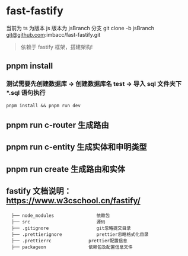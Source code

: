 # fast-fastify

当前为 ts 为版本 js 版本为 jsBranch 分支 git clone -b jsBranch git@github.com:imbacc/fast-fastify.git

> 依赖于 fastify 框架，搭建架构!

## pnpm install

### 测试需要先创建数据库 -> 创建数据库名 test -> 导入 sql 文件夹下 \*.sql 语句执行

```
pnpm install && pnpm run dev
```

## pnpm run c-router 生成路由
## pnpm run c-entity 生成实体和申明类型
## pnpm run create 生成路由和实体

## fastify 文档说明： <https://www.w3cschool.cn/fastify/>

```
  ├── node_modules                依赖包
  ├── src                         源码
  ├── .gitignore                  git忽略提交目录
  ├── .prettierignore             prettier忽略格式化目录
  ├── .prettierrc              prettier配置信息
  ├── packageon                依赖包及配置信息文件
```
